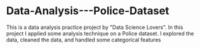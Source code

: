 # Data-Analysis---Police-Dataset
This is a data analysis practice project by "Data Science Lovers". In this project I applied some analysis technique on a Police dataset. I explored the data, cleaned the data, and handled some categorical features
